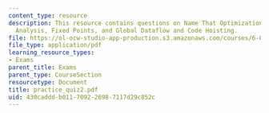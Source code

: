 ```yaml
---
content_type: resource
description: This resource contains questions on Name That Optimization, Dead Variable
  Analysis, Fixed Points, and Global Dataflow and Code Hoisting.
file: https://ol-ocw-studio-app-production.s3.amazonaws.com/courses/6-035-computer-language-engineering-sma-5502-fall-2005/430cadddb011709226987117d29c852c_practice_quiz2.pdf
file_type: application/pdf
learning_resource_types:
- Exams
parent_title: Exams
parent_type: CourseSection
resourcetype: Document
title: practice_quiz2.pdf
uid: 430caddd-b011-7092-2698-7117d29c852c
---
```

